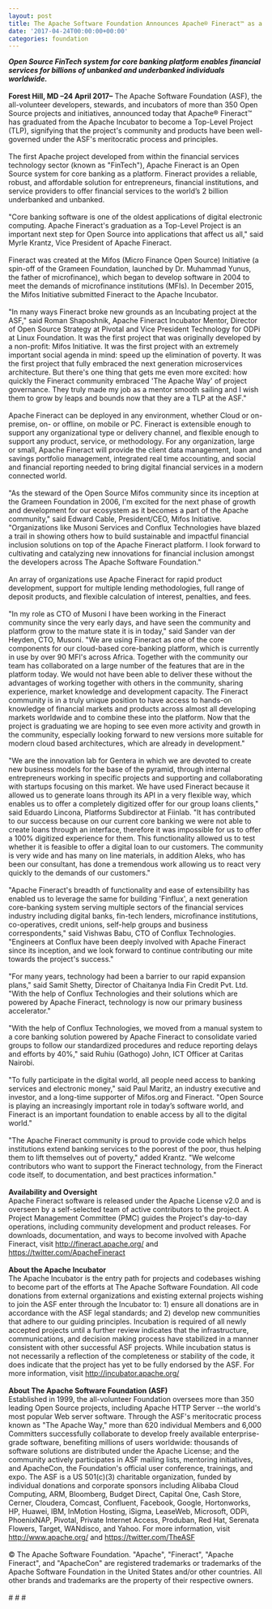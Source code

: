 ```yaml
---
layout: post
title: The Apache Software Foundation Announces Apache® Fineract™ as a Top-Level Project
date: '2017-04-24T00:00:00+00:00'
categories: foundation
---
```

<div><strong><em>Open Source FinTech system for core banking platform enables financial services for billions of unbanked and underbanked individuals worldwide.</em></strong></div> 
  <div><strong><br /></strong></div> 
  <div><strong>Forest Hill, MD –24 April 2017–</strong> The Apache Software Foundation (ASF), the all-volunteer developers, stewards, and incubators of more than 350 Open Source projects and initiatives, announced today that Apache® Fineract™ has graduated from the Apache Incubator to become a Top-Level Project (TLP), signifying that the project's community and products have been well-governed under the ASF's meritocratic process and principles.</div> 
  <div><br /></div> 
  <div>The first Apache project developed from within the financial services technology sector (known as &quot;FinTech&quot;), Apache Fineract is an Open Source system for core banking as a platform. Fineract provides a reliable, robust, and affordable solution for entrepreneurs, financial institutions, and service providers to offer financial services to the world’s 2 billion underbanked and unbanked.</div> 
  <div><br /></div> 
  <div>&quot;Core banking software is one of the oldest applications of digital electronic computing. Apache Fineract's graduation as a Top-Level Project is an important next step for Open Source into applications that affect us all,&quot; said Myrle Krantz, Vice President of Apache Fineract.</div> 
  <div><br /></div> 
  <div>Fineract was created at the Mifos (Micro Finance Open Source) Initiative (a spin-off of the Grameen Foundation, launched by Dr. Muhammad Yunus, the father of microfinance), which began to develop software in 2004 to meet the demands of microfinance institutions (MFIs). In December 2015, the Mifos Initiative submitted Fineract to the Apache Incubator.</div> 
  <div><br /></div> 
  <div>&quot;In many ways Fineract broke new grounds as an Incubating project at the ASF,&quot; said Roman Shaposhnik, Apache Fineract Incubator Mentor, Director of Open Source Strategy at Pivotal and Vice President Technology for ODPi at Linux Foundation. It was the first project that was originally developed by a non-profit: Mifos Initiative. It was the first project with an extremely important social agenda in mind: speed up the elimination of poverty. It was the first project that fully embraced the next generation microservices architecture. But there's one thing that gets me even more excited: how quickly the Fineract community embraced 'The Apache Way' of project governance. They truly made my job as a mentor smooth sailing and I wish them to grow by leaps and bounds now that they are a TLP at the ASF.&quot;</div> 
  <div><br /></div> 
  <div>Apache Fineract can be deployed in any environment, whether Cloud or on-premise, on- or offline, on mobile or PC. Fineract is extensible enough to support any organizational type or delivery channel, and flexible enough to support any product, service, or methodology. For any organization, large or small, Apache Fineract will provide the client data management, loan and savings portfolio management, integrated real time accounting, and social and financial reporting needed to bring digital financial services in a modern connected world.</div> 
  <div><br /></div> 
  <div>&quot;As the steward of the Open Source Mifos community since its inception at the Grameen Foundation in 2006, I'm excited for the next phase of growth and development for our ecosystem as it becomes a part of the Apache community,&quot; said Edward Cable, President/CEO, Mifos Initiative. &quot;Organizations like Musoni Services and Conflux Technologies have blazed a trail in showing others how to build sustainable and impactful financial inclusion solutions on top of the Apache Fineract platform. I look forward to cultivating and catalyzing new innovations for financial inclusion amongst the developers across The Apache Software Foundation.&quot;</div> 
  <div><br /></div> 
  <div>An array of organizations use Apache Fineract for rapid product development, support for multiple lending methodologies, full range of deposit products, and flexible calculation of interest, penalties, and fees.</div> 
  <div><br /></div> 
  <div>&quot;In my role as CTO of Musoni I have been working in the Fineract community since the very early days, and have seen the community and platform grow to the mature state it is in today,&quot; said Sander van der Heyden, CTO, Musoni. &quot;We are using Fineract as one of the core components for our cloud-based core-banking platform, which is currently in use by over 90 MFI's across Africa. Together with the community our team has collaborated on a large number of the features that are in the platform today. We would not have been able to deliver these without the advantages of working together with others in the community, sharing experience, market knowledge and development capacity. The Fineract community is in a truly unique position to have access to hands-on knowledge of financial markets and products across almost all developing markets worldwide and to combine these into the platform. Now that the project is graduating we are hoping to see even more activity and growth in the community, especially looking forward to new versions more suitable for modern cloud based architectures, which are already in development.&quot;</div> 
  <div><br /></div> 
  <div>&quot;We are the innovation lab for Gentera in which we are devoted to create new business models for the base of the pyramid, through internal entrepreneurs working in specific projects and supporting and collaborating with startups focusing on this market. We have used Fineract because it allowed us to generate loans through its API in a very flexible way, which enables us to offer a completely digitized offer for our group loans clients,&quot; said Eduardo Lincona, Platforms Subdirector at Fiinlab. &quot;It has contributed to our success because on our current core banking we were not able to create loans through an interface, therefore it was impossible for us to offer a 100% digitized experience for them. This functionality allowed us to test whether it is feasible to offer a digital loan to our customers. The community is very wide and has many on line materials, in addition Aleks, who has been our consultant, has done a tremendous work allowing us to react very quickly to the demands of our customers.&quot;</div> 
  <div><br /></div> 
  <div>&quot;Apache Fineract's breadth of functionality and ease of extensibility has enabled us to leverage the same for building 'Finflux', a next generation core-banking system serving multiple sectors of the financial services industry including digital banks, fin-tech lenders, microfinance institutions, co-operatives, credit unions, self-help groups and business correspondents,&quot; said Vishwas Babu, CTO of Conflux Technologies. &quot;Engineers at Conflux have been deeply involved with Apache Fineract since its inception, and we look forward to continue contributing our mite towards the project's success.&quot;</div> 
  <div><br /></div> 
  <div>&quot;For many years, technology had been a barrier to our rapid expansion plans,&quot; said Samit Shetty, Director of Chaitanya India Fin Credit Pvt. Ltd. &quot;With the help of Conflux Technologies and their solutions which are powered by Apache Fineract, technology is now our primary business accelerator.&quot;</div> 
  <div><br /></div> 
  <div>&quot;With the help of Conflux Technologies, we moved from a manual system to a core banking solution powered by Apache Fineract to consolidate varied groups to follow our standardized procedures and reduce reporting delays and efforts by 40%,&quot; said Ruhiu (Gathogo) John, ICT Officer at Caritas Nairobi.</div> 
  <div><br /></div> 
  <div>&quot;To fully participate in the digital world, all people need access to banking services and electronic money,&quot; said Paul Maritz, an industry executive and investor, and a long-time supporter of Mifos.org and Fineract. &quot;Open Source is playing an increasingly important role in today’s software world, and Fineract is an important foundation to enable access by all to the digital world.&quot;</div> 
  <div><br /></div> 
  <div>&quot;The Apache Fineract community is proud to provide code which helps institutions extend banking services to the poorest of the poor, thus helping them to lift themselves out of poverty,&quot; added Krantz. &quot;We welcome contributors who want to support the Fineract technology, from the Fineract code itself, to documentation, and best practices information.&quot;</div> 
  <div><br /></div> 
  <div><strong>Availability and Oversight</strong></div> 
  <div>Apache Fineract software is released under the Apache License v2.0 and is overseen by a self-selected team of active contributors to the project. A Project Management Committee (PMC) guides the Project's day-to-day operations, including community development and product releases. For downloads, documentation, and ways to become involved with Apache Fineract, visit <a href="http://fineract.apache.org/">http://fineract.apache.org/</a> and <a href="https://twitter.com/ApacheFineract">https://twitter.com/ApacheFineract</a></div> 
  <div><br /></div> 
  <div><strong>About the Apache Incubator</strong></div> 
  <div>The Apache Incubator is the entry path for projects and codebases wishing to become part of the efforts at The Apache Software Foundation. All code donations from external organizations and existing external projects wishing to join the ASF enter through the Incubator to: 1) ensure all donations are in accordance with the ASF legal standards; and 2) develop new communities that adhere to our guiding principles. Incubation is required of all newly accepted projects until a further review indicates that the infrastructure, communications, and decision making process have stabilized in a manner consistent with other successful ASF projects. While incubation status is not necessarily a reflection of the completeness or stability of the code, it does indicate that the project has yet to be fully endorsed by the ASF. For more information, visit <a href="http://incubator.apache.org/">http://incubator.apache.org/</a></div> 
  <div><br /></div> 
  <div><strong>About The Apache Software Foundation (ASF)</strong></div> 
  <div>Established in 1999, the all-volunteer Foundation oversees more than 350 leading Open Source projects, including Apache HTTP Server --the world's most popular Web server software. Through the ASF's meritocratic process known as &quot;The Apache Way,&quot; more than 620 individual Members and 6,000 Committers successfully collaborate to develop freely available enterprise-grade software, benefiting millions of users worldwide: thousands of software solutions are distributed under the Apache License; and the community actively participates in ASF mailing lists, mentoring initiatives, and ApacheCon, the Foundation's official user conference, trainings, and expo. The ASF is a US 501(c)(3) charitable organization, funded by individual donations and corporate sponsors including Alibaba Cloud Computing, ARM, Bloomberg, Budget Direct, Capital One, Cash Store, Cerner, Cloudera, Comcast, Confluent, Facebook, Google, Hortonworks, HP, Huawei, IBM, InMotion Hosting, iSigma, LeaseWeb, Microsoft, ODPi, PhoenixNAP, Pivotal, Private Internet Access, Produban, Red Hat, Serenata Flowers, Target, WANdisco, and Yahoo. For more information, visit <a href="http://www.apache.org/%20">http://www.apache.org/</a> and <a href="https://twitter.com/TheASF">https://twitter.com/TheASF</a></div> 
  <div><br /></div> 
  <div>© The Apache Software Foundation. &quot;Apache&quot;, &quot;Fineract&quot;, &quot;Apache Fineract&quot;, and &quot;ApacheCon&quot; are registered trademarks or trademarks of the Apache Software Foundation in the United States and/or other countries. All other brands and trademarks are the property of their respective owners.</div> 
  <div><br /></div> 
  <div># # #</div>
